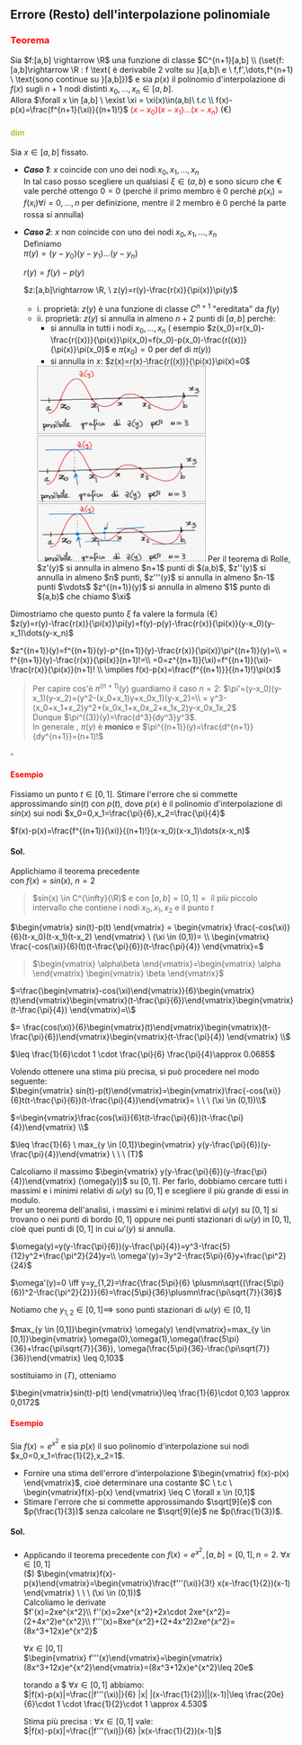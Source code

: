 ## Errore (Resto) dell'interpolazione polinomiale  
### <span style="color:red"> Teorema </span>

Sia $f:[a,b] \rightarrow \R$ una funzione di classe $C^{n+1}[a,b] \\ (\set{f:[a,b]\rightarrow \R : f \text{ è derivabile 2 volte su }[a,b]\ e \ f,f',\dots,f^{n+1} \ \text{sono continue su }[a,b]})$ e sia $p(x)$ il polinomio d'interpolazione di $f(x)$ sugli $n+1$ nodi distinti $x_0,\dots,x_n \in [a,b]$.  
Allora $\forall x \in [a,b] \ \exist \xi = \xi(x)\in(a,b)\ t.c \\ f(x)-p(x)=\frac{f^{n+1}(\xi)}{(n+1)!}$ <span style="color:red">$(x-x_0)(x-x_1)\dots(x-x_n)$ </span> $(€)$  

#### <span style="color:yellowgreen"> dim </span>  
Sia $x \in [a,b]$ fissato.  
- ***Caso 1***: $x$ coincide con uno dei nodi $x_0,x_1,\dots,x_n$  
  In tal caso posso scegliere un qualsiasi $\xi \in (a,b)$ e sono sicuro che $€$ vale perché ottengo $0=0$ (perché il primo membro è 0 perché $p(x_i)=f(x_i)\forall i=0,\dots,n$ per definizione, mentre il 2 membro è $0$ perché la parte rossa si annulla)
- ***Caso 2***: $x$ non coincide con uno dei nodi $x_0,x_1,\dots,x_n$  
  Definiamo   
  $\pi(y)=(y-y_0)(y-y_1)\dots(y-y_n)$  

  $r(y)=f(y)-p(y)$

  $z:[a,b]\rightarrow \R, \ z(y)=r(y)-\frac{r(x)}{\pi(x)}\pi(y)$
    - i. proprietà: $z(y)$ è una funzione di classe $C^{n+1}$ "ereditata" da $f(y)$  
    - ii. proprietà: $z(y)$ si annulla in almeno $n+2$ punti di $[a,b]$ perché:
      -  si annulla in tutti i nodi $x_0,\dots,x_n$ ( esempio $z(x_0)=r(x_0)-\frac{r((x))}{\pi(x)}\pi(x_0)=f(x_0)-p(x_0)-\frac{r((x))}{\pi(x)}\pi(x_0)$ e $\pi(x_0)=0$ per def di $\pi(y)$)
      -  si annulla in $x$: $z(x)=r(x)-\frac{r((x))}{\pi(x)}\pi(x)=0$  
        <img src="image.png" width=300>
        <img src="image-1.png" width=300>
        <img src="image-2.png" width=300>  
        Per il teorema di Rolle, 
        $z'(y)$ si annulla in almeno $n+1$ punti di $(a,b)$,   
        $z''(y)$ si annulla in almeno $n$ punti,   
        $z'''(y)$ si annulla in almeno $n-1$ punti  
        $\vdots$  
        $z^{(n+1)}(y)$ si annulla in almeno $1$ punto di $(a,b)$ che chiamo $\xi$  

Dimostriamo che questo punto $\xi$ fa valere la formula $(€)$  
$z(y)=r(y)-\frac{r(x)}{\pi(x)}\pi(y)=f(y)-p(y)-\frac{r(x)}{\pi(x)}(y-x_0)(y-x_1)\dots(y-x_n)$  

$z^{(n+1)}(y)=f^{(n+1)}(y)-p^{(n+1)}(y)-\frac{r(x)}{\pi(x)}\pi^{(n+1)}(y)=\\
= f^{(n+1)}(y)-\frac{r(x)}{\pi(x)}(n+1)!=\\
=0=z^{(n+1)}(\xi)=f^{(n+1)}(\xi)-\frac{r(x)}{\pi(x)}(n+1)! \\
\implies f(x)-p(x)=\frac{f^{(n+1)}}{(n+1)!}\pi(x)$

>Per capire cos'è $\pi^{(n+1)}(y)$ guardiamo il caso $n=2$:
$\pi'=(y-x_0)(y-x_1)(y-x_2)=(y^2-(x_0+x_1)y+x_0x_1)(y-x_2)=\\
= y^3-(x_0+x_1+x_2)y^2+(x_0x_1+x_0x_2+x_1x_2)y-x_0x_1x_2$  
Dunque $\pi^{(3)}(y)=\frac{d^3}{dy^3}y^3$.  
In generale , $\pi(y)$ è **monico** e $\pi^{(n+1)}(y)=\frac{d^{n+1}}{dy^{n+1}}=(n+1)!$  

$\square$  

#### <span style="color:red"> Esempio </span>  

Fissiamo un punto $t \in [0,1]$. Stimare l'errore che si commette approssimando $sin(t)$ con $p(t)$, dove $p(x)$ è il polinomio d'interpolazione di $sin(x)$ sui nodi $x_0=0,x_1=\frac{\pi}{6},x_2=\frac{\pi}{4}$  

$f(x)-p(x)=\frac{f^{(n+1)}(\xi)}{(n+1)!}(x-x_0)(x-x_1)\dots(x-x_n)$

#### Sol.

Applichiamo il teorema precedente  
con $f(x)=sin(x), \ n=2$

> $sin(x) \in C^{\infty}(\R)$ e con $[a,b]=[0,1]= \text{ il più piccolo intervallo che contiene i nodi } x_0,x_1,x_2 \text{ e il punto } t$  

$\begin{vmatrix} sin(t)-p(t) \end{vmatrix} = \begin{vmatrix} \frac{-cos(\xi)}{6}(t-x_0)(t-x_1)(t-x_2) \end{vmatrix} \ (\xi \in (0,1))= \\  
\begin{vmatrix} \frac{-cos(\xi)}{6}(t)(t-\frac{\pi}{6})(t-\frac{\pi}{4}) \end{vmatrix}=$    

> $\begin{vmatrix} \alpha\beta \end{vmatrix}=\begin{vmatrix} \alpha \end{vmatrix} \begin{vmatrix} \beta \end{vmatrix}$  

$=\frac{\begin{vmatrix}-cos(\xi)\end{vmatrix}}{6}\begin{vmatrix}(t)\end{vmatrix}\begin{vmatrix}(t-\frac{\pi}{6})\end{vmatrix}\begin{vmatrix}(t-\frac{\pi}{4}) \end{vmatrix}=\\$  

$= \frac{cos(\xi)}{6}\begin{vmatrix}(t)\end{vmatrix}\begin{vmatrix}(t-\frac{\pi}{6})\end{vmatrix}\begin{vmatrix}(t-\frac{\pi}{4}) \end{vmatrix} \\$   

$\leq \frac{1}{6}\cdot 1 \cdot \frac{\pi}{6} \frac{\pi}{4}\approx 0.0685$

Volendo ottenere una stima più precisa, si può procedere nel modo seguente:   
$\begin{vmatrix} sin(t)-p(t)\end{vmatrix}=\begin{vmatrix}\frac{-cos(\xi)}{6}t(t-\frac{\pi}{6})(t-\frac{\pi}{4})\end{vmatrix}= \ \ \ (\xi \in (0,1))\\$ 

$=\begin{vmatrix}\frac{cos(\xi)}{6}t(t-\frac{\pi}{6})(t-\frac{\pi}{4})\end{vmatrix} \\$

$\leq \frac{1}{6} \ max_{y \in [0,1]}\begin{vmatrix} y(y-\frac{\pi}{6})(y-\frac{\pi}{4})\end{vmatrix} \ \ \ (T)$  

Calcoliamo il massimo $\begin{vmatrix} y(y-\frac{\pi}{6})(y-\frac{\pi}{4})\end{vmatrix} (\omega(y))$ su $[0,1]$. Per farlo, dobbiamo cercare tutti i massimi e i minimi relativi di $\omega(y)$ su $[0,1]$ e scegliere il più grande di essi in modulo.  
Per un teorema dell'analisi, i massimi e i minimi relativi di $\omega(y)$ su $[0,1]$ si trovano o nei punti di bordo $[0,1]$ oppure nei punti stazionari di $\omega(y)$ in $[0,1]$, cioè quei punti di $[0,1]$ in cui $\omega'(y)$ si annulla.  

$\omega(y)=y(y-\frac{\pi}{6})(y-\frac{\pi}{4})=y^3-\frac{5}{12}y^2+\frac{\pi^2}{24}y=\\
\omega'(y)=3y^2-\frac{5\pi}{6}y+\frac{\pi^2}{24}$  

$\omega'(y)=0 \iff y=y_{1,2}=\frac{\frac{5\pi}{6} \plusmn\sqrt{(\frac{5\pi}{6})^2-\frac{\pi^2}{2}}}{6}=\frac{5\pi}{36}\plusmn\frac{\pi\sqrt{7}}{36}$  

Notiamo che $y_{1,2}\in[0,1] \implies$ sono punti stazionari di $\omega(y) \in [0,1]$  

$max_{y \in [0,1]}\begin{vmatrix} \omega(y) \end{vmatrix}=max_{y \in [0,1]}\begin{vmatrix} \omega(0),\omega(1),\omega(\frac{5\pi}{36}+\frac{\pi\sqrt{7}}{36}), \omega(\frac{5\pi}{36}-\frac{\pi\sqrt{7}}{36})\end{vmatrix} \leq 0,103$  

sostituiamo in $(T)$, otteniamo   

$\begin{vmatrix}sin(t)-p(t)  \end{vmatrix}\leq \frac{1}{6}\cdot 0,103 \approx 0,0172$  

#### <span style="color:red"> Esempio </span>  
Sia $f(x)=e^{x^2}$ e sia $p(x)$ il suo polinomio d'interpolazione sui nodi $x_0=0,x_1=\frac{1}{2},x_2=1$.  
+ Fornire una stima dell'errore d'interpolazione $\begin{vmatrix} f(x)-p(x) \end{vmatrix}$, cioè determinare una costante $C \ t.c \ \begin{vmatrix}f(x)-p(x) \end{vmatrix} \leq C \forall x \in [0,1]$  
+ Stimare l'errore che si commette  approssimando $\sqrt[9]{e}$ con $p(\frac{1}{3})$ senza calcolare ne $\sqrt[9]{e}$ ne $p(\frac{1}{3})$.  

#### Sol.  
+ Applicando il teorema precedente con $f(x)=e^{x^2} , [a,b]=[0,1], n=2. \ \forall x \in [0,1]$   
  $(\$)$   $\begin{vmatrix}f(x)-p(x)\end{vmatrix}=\begin{vmatrix}\frac{f'''(\xi)}{3!} x(x-\frac{1}{2})(x-1) \end{vmatrix} \ \ \ (\xi \in (0,1))$  
  Calcoliamo le derivate  
  $f'(x)=2xe^{x^2}\\
  f''(x)=2xe^{x^2}+2x\cdot 2xe^{x^2}=(2+4x^2)e^{x^2}\\
  f'''(x)=8xe^{x^2}+(2+4x^2)2xe^{x^2}=(8x^3+12x)e^{x^2}$  

  $\forall x \in [0,1]$  
  $\begin{vmatrix} f'''(x)\end{vmatrix}=\begin{vmatrix}(8x^3+12x)e^{x^2}\end{vmatrix}=(8x^3+12x)e^{x^2}\leq 20e$ 

  torando a $\$ \ \forall x \in [0,1]$  abbiamo:  
   $|f(x)-p(x)|=\frac{|f'''(\xi)|}{6} |x| |(x-\frac{1}{2})||(x-1)|\leq \frac{20e}{6}\cdot 1 \cdot \frac{1}{2}\cdot 1 \approx 4.530$  

   Stima più precisa : $\forall x \in [0,1]$ vale:  
   $|f(x)-p(x)|=\frac{|f'''(\xi)|}{6} |x(x-\frac{1}{2})(x-1)|$